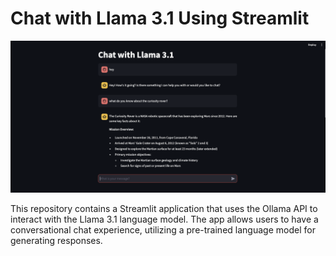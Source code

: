 # Chat with Llama 3.1 Using Streamlit

![Llama Streamlit](https://github.com/AnshChoudhary/Ollama-3.1/blob/main/llama-streamlit.png)

This repository contains a Streamlit application that uses the Ollama API to interact with the Llama 3.1 language model. The app allows users to have a conversational chat experience, utilizing a pre-trained language model for generating responses.

